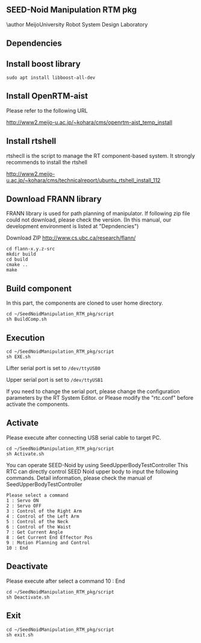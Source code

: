 ## SEED-Noid Manipulation RTM pkg

\author MeijoUniversity Robot System Design Laboratory

## Dependencies


## Install boost library

```
sudo apt install libboost-all-dev
```


## Install OpenRTM-aist

Please refer to the following URL

http://www2.meijo-u.ac.jp/~kohara/cms/openrtm-aist_temp_install

## Install rtshell
rtshecll is the script to manage the RT component-based system.
It strongly recommends to install the rtshell

http://www2.meijo-u.ac.jp/~kohara/cms/technicalreport/ubuntu_rtshell_install_112


## Download FRANN library
FRANN library is used for path planning of manipulator.
If following zip file could not download, please check the version.
(In this manual, our development environment is listed at "Depndencies")

Download ZIP
http://www.cs.ubc.ca/research/flann/

```
cd flann-x.y.z-src
mkdir build
cd build
cmake ..
make
```

## Build component
In this part, the components are cloned to user home directory.
```
cd ~/SeedNoidManipulation_RTM_pkg/script
sh BuildComp.sh
```


## Execution
```
cd ~/SeedNoidManipulation_RTM_pkg/script
sh EXE.sh
```
Lifter serial port is set to ``/dev/ttyUSB0``

Upper serial port is set to ``/dev/ttyUSB1``

If you need to change the serial port, please change the configuration parameters by the RT System Editor.
or
Please modify the "rtc.conf" before activate the components.

## Activate
Please execute after connecting USB serial cable to target PC.

```
cd ~/SeedNoidManipulation_RTM_pkg/script
sh Activate.sh
```

You can operate SEED-Noid by using SeedUpperBodyTestController
This RTC can directly control SEED Noid upper body to input the following commands.
Detail information, please check the manual of SeedUpperBodyTestController

```
Please select a command
1 : Servo ON
2 : Servo OFF
3 : Control of the Right Arm
4 : Control of the Left Arm
5 : Control of the Neck
6 : Control of the Waist
7 : Get Current Angle
8 : Get Current End Effector Pos
9 : Motion Planning and Control
10 : End
```

## Deactivate
Please execute after select a command 10 : End

```
cd ~/SeedNoidManipulation_RTM_pkg/script
sh Deactivate.sh
```

## Exit

```
cd ~/SeedNoidManipulation_RTM_pkg/script
sh exit.sh
```

